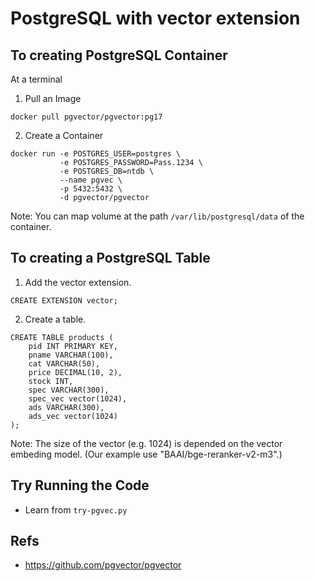 # PostgreSQL with vector extension

## To creating PostgreSQL Container

At a terminal

1. Pull an Image

```
docker pull pgvector/pgvector:pg17
```

2. Create a Container

```
docker run -e POSTGRES_USER=postgres \
           -e POSTGRES_PASSWORD=Pass.1234 \
           -e POSTGRES_DB=ntdb \
           --name pgvec \
           -p 5432:5432 \
           -d pgvector/pgvector
```

Note: You can map volume at the path `/var/lib/postgresql/data` of the container.


## To creating a PostgreSQL Table

1.  Add the vector extension.

```
CREATE EXTENSION vector;
```

2. Create a table.

```
CREATE TABLE products (
    pid INT PRIMARY KEY,
    pname VARCHAR(100),
    cat VARCHAR(50),
    price DECIMAL(10, 2),
    stock INT,
    spec VARCHAR(300),
    spec_vec vector(1024),
    ads VARCHAR(300),
    ads_vec vector(1024)
);
```
Note: The size of the vector (e.g. 1024) is depended on the vector embeding model. (Our example use "BAAI/bge-reranker-v2-m3".)

## Try Running the Code

*  Learn from `try-pgvec.py`

## Refs
*  https://github.com/pgvector/pgvector




